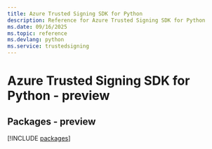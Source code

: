 ```yaml
---
title: Azure Trusted Signing SDK for Python
description: Reference for Azure Trusted Signing SDK for Python
ms.date: 09/16/2025
ms.topic: reference
ms.devlang: python
ms.service: trustedsigning
---
```

# Azure Trusted Signing SDK for Python - preview
## Packages - preview
[!INCLUDE [packages](trusted-signing-index.md)]